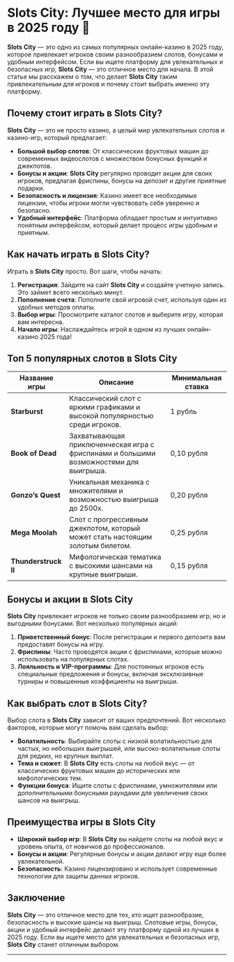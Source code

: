 # Slots City: Лучшее место для игры в 2025 году 🎰

**Slots City** — это одно из самых популярных онлайн-казино в 2025 году, которое привлекает игроков своим разнообразием слотов, бонусами и удобным интерфейсом. Если вы ищете платформу для увлекательных и безопасных игр, **Slots City** — это отличное место для начала. В этой статье мы расскажем о том, что делает **Slots City** таким привлекательным для игроков и почему стоит выбрать именно эту платформу.

## Почему стоит играть в Slots City?

**Slots City** — это не просто казино, а целый мир увлекательных слотов и казино-игр, который предлагает:

- **Большой выбор слотов**: От классических фруктовых машин до современных видеослотов с множеством бонусных функций и джекпотов.
- **Бонусы и акции**: **Slots City** регулярно проводит акции для своих игроков, предлагая фриспины, бонусы на депозит и другие приятные подарки.
- **Безопасность и лицензия**: Казино имеет все необходимые лицензии, чтобы игроки могли чувствовать себя уверенно и безопасно.
- **Удобный интерфейс**: Платформа обладает простым и интуитивно понятным интерфейсом, который делает процесс игры удобным и приятным.

## Как начать играть в Slots City?

Играть в **Slots City** просто. Вот шаги, чтобы начать:

1. **Регистрация**: Зайдите на сайт **Slots City** и создайте учетную запись. Это займет всего несколько минут.
2. **Пополнение счета**: Пополните свой игровой счет, используя один из удобных методов оплаты.
3. **Выбор игры**: Просмотрите каталог слотов и выберите игру, которая вам интересна.
4. **Начало игры**: Наслаждайтесь игрой в одном из лучших онлайн-казино 2025 года!

## Топ 5 популярных слотов в Slots City

| Название игры            | Описание                                                      | Минимальная ставка |
|--------------------------|---------------------------------------------------------------|---------------------|
| **Starburst**             | Классический слот с яркими графиками и высокой популярностью среди игроков. | 1 рубль             |
| **Book of Dead**          | Захватывающая приключенческая игра с фриспинами и большими возможностями для выигрыша. | 0,10 рубля          |
| **Gonzo’s Quest**         | Уникальная механика с множителями и возможностью выигрыша до 2500x. | 0,20 рубля          |
| **Mega Moolah**           | Слот с прогрессивным джекпотом, который может стать настоящим золотым билетом. | 0,25 рубля          |
| **Thunderstruck II**      | Мифологическая тематика с высокими шансами на крупные выигрыши. | 0,15 рубля          |

## Бонусы и акции в Slots City

**Slots City** привлекает игроков не только своим разнообразием игр, но и выгодными бонусами. Вот несколько популярных акций:

1. **Приветственный бонус**: После регистрации и первого депозита вам предоставят бонусы на игру.
2. **Фриспины**: Часто проводятся акции с фриспинами, которые можно использовать на популярных слотах.
3. **Лояльность и VIP-программы**: Для постоянных игроков есть специальные предложения и бонусы, включая эксклюзивные турниры и повышенные коэффициенты на выигрыши.

## Как выбрать слот в Slots City?

Выбор слота в **Slots City** зависит от ваших предпочтений. Вот несколько факторов, которые могут помочь вам сделать выбор:

- **Волатильность**: Выбирайте слоты с низкой волатильностью для частых, но небольших выигрышей, или высоко-волатильные слоты для редких, но крупных выплат.
- **Тема и сюжет**: В **Slots City** есть слоты на любой вкус — от классических фруктовых машин до исторических или мифологических тем.
- **Функции бонуса**: Ищите слоты с фриспинами, умножителями или дополнительными бонусными раундами для увеличения своих шансов на выигрыш.

## Преимущества игры в Slots City

- **Широкий выбор игр**: В **Slots City** вы найдете слоты на любой вкус и уровень опыта, от новичков до профессионалов.
- **Бонусы и акции**: Регулярные бонусы и акции делают игру еще более увлекательной.
- **Безопасность**: Казино лицензировано и использует современные технологии для защиты данных игроков.

## Заключение

**Slots City** — это отличное место для тех, кто ищет разнообразие, безопасность и высокие шансы на выигрыш. Слотовые игры, бонусы, акции и удобный интерфейс делают эту платформу одной из лучших в 2025 году. Если вы ищете место для увлекательных и безопасных игр, **Slots City** станет отличным выбором.

---


